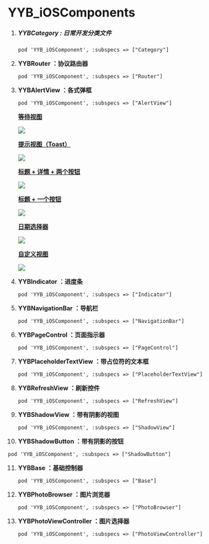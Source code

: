 # YYB_iOSComponents

1. ##### **YYBCategory** **:**  日常开发分类文件

   ```
   pod 'YYB_iOSComponent', :subspecs => ["Category"]
   ```

2. **YYBRouter ：协议路由器**

   ```
   pod 'YYB_iOSComponent', :subspecs => ["Router"]
   ```

3. **YYBAlertView ：各式弹框**

   ```
   pod 'YYB_iOSComponent', :subspecs => ["AlertView"]
   ```

   **<u>等待视图</u>**

   ![](https://wx1.sinaimg.cn/mw690/af5699a3ly1fxuf1j2rr3g20640dcq3n.gif)

   **<u>提示视图（Toast）</u>**

   ![](https://wx2.sinaimg.cn/mw690/af5699a3ly1fxuf1j6gp6g20640dc3z6.gif)

   **<u>标题 + 详情 + 两个按钮</u>**

   ![](https://wx3.sinaimg.cn/mw690/af5699a3ly1fxuf1j84wcg20640dcjtr.gif)

   **<u>标题 + 一个按钮</u>**

   ![](https://wx4.sinaimg.cn/mw690/af5699a3ly1fxuf1je7y8g20640dct9y.gif)

   **<u>日期选择器</u>**

   ![](https://wx2.sinaimg.cn/mw690/af5699a3ly1fxuf1j6py1g20640dcdhb.gif)

   **<u>自定义视图</u>**

   ![](https://wx2.sinaimg.cn/mw690/af5699a3ly1fxuf1jnm4wg20640dcjt0.gif)

4. **YYBIndicator ：进度条**

   ```
   pod 'YYB_iOSComponent', :subspecs => ["Indicator"]
   ```

5. **YYBNavigationBar ：导航栏**

   ```
   pod 'YYB_iOSComponent', :subspecs => ["NavigationBar"]
   ```

6. **YYBPageControl ：页面指示器**

   ```
   pod 'YYB_iOSComponent', :subspecs => ["PageControl"]
   ```

7. **YYBPlaceholderTextView ：带占位符的文本框**

   ```
   pod 'YYB_iOSComponent', :subspecs => ["PlaceholderTextView"]
   ```

8. **YYBRefreshView ：刷新控件**

   ```
   pod 'YYB_iOSComponent', :subspecs => ["RefreshView"]
   ```

9. **YYBShadowView ：带有阴影的视图**

   ```
   pod 'YYB_iOSComponent', :subspecs => ["ShadowView"]
   ```

10. **YYBShadowButton ：带有阴影的按钮**

   ```
   pod 'YYB_iOSComponent', :subspecs => ["ShadowButton"]
   ```

11. **YYBBase ：基础控制器**

    ```
    pod 'YYB_iOSComponent', :subspecs => ["Base"]
    ```

12. **YYBPhotoBrowser ：图片浏览器**

    ```
    pod 'YYB_iOSComponent', :subspecs => ["PhotoBrowser"]
    ```

13. **YYBPhotoViewController ：图片选择器**

    ```
    pod 'YYB_iOSComponent', :subspecs => ["PhotoViewController"]
    ```

